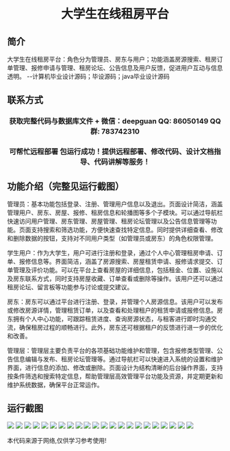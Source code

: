 <p><h1 align="center">大学生在线租房平台</h1></p>

## 简介
大学生在线租房平台：角色分为管理员、房东与用户；功能涵盖房源搜索、租房订单管理、报修申请与管理、租房论坛、公告信息及用户反馈，促进用户互动与信息透明。    --计算机毕业设计源码；毕设源码；java毕业设计源码


## 联系方式
<p><h3 align="center">获取完整代码与数据库文件 + 微信：deepguan QQ: 86050149 QQ群: 783742310</h3></p>
<p><h3 align="center">可帮忙远程部署 包运行成功！提供远程部署、修改代码、设计文档指导、代码讲解等服务！</h3></p>

## 功能介绍（完整见运行截图）
管理员：基本功能包括登录、注册、管理用户信息以及退出。页面设计简洁，涵盖管理用户、房东、房屋、报修、租房信息和轮播图等多个子模块。可以通过导航栏快速访问用户管理、房东管理、房屋管理、租房论坛管理以及公告信息管理等功能。页面支持搜索和筛选功能，方便快速查找特定信息。同时提供详细查看、修改和删除数据的按钮，支持对不同用户类型（如管理员或房东）的角色权限管理。

学生用户：作为大学生，用户可进行注册和登录，通过个人中心管理租房申请、订单、报修信息等。界面简洁，涵盖了房源搜索、房屋租赁申请、报修请求提交、订单管理及评价功能。可以在平台上查看房屋的详细信息，包括租金、位置、设施以及房东联系方式，同时支持房屋收藏、订单查看或删除等操作。该用户还可以通过租房论坛、留言板等功能参与讨论或提交建议。

房东：房东可以通过平台进行注册、登录，并管理个人房源信息。该用户可以发布或修改房源详情，管理租赁订单，以及查看和处理租户的租赁申请或报修信息。房东拥有个人中心功能，可跟踪租赁进度、查询房源状态，与租客进行即时沟通交流，确保租房过程的顺畅进行。此外，房东还可根据租户的反馈进行进一步的优化和改善。

管理层：管理层主要负责平台的各项基础功能维护和管理，包含报修类型管理、公告信息编辑与发布、租房论坛管理等。通过导航栏可以快速进入系统的设置和维护界面，进行信息的添加、修改或删除。页面设计为结构清晰的后台操作界面，支持按条件筛选和搜索特定信息，帮助管理层高效管理平台功能及资源，并定期更新和维护系统数据，确保平台正常运作。


## 运行截图
![](https://bs-1329754181.cos.ap-shanghai.myqcloud.com/spring/CollegeStudentOnlineRentalPlatform/img/001.jpg)
![](https://bs-1329754181.cos.ap-shanghai.myqcloud.com/spring/CollegeStudentOnlineRentalPlatform/img/002.jpg)
![](https://bs-1329754181.cos.ap-shanghai.myqcloud.com/spring/CollegeStudentOnlineRentalPlatform/img/003.jpg)
![](https://bs-1329754181.cos.ap-shanghai.myqcloud.com/spring/CollegeStudentOnlineRentalPlatform/img/004.jpg)
![](https://bs-1329754181.cos.ap-shanghai.myqcloud.com/spring/CollegeStudentOnlineRentalPlatform/img/005.jpg)
![](https://bs-1329754181.cos.ap-shanghai.myqcloud.com/spring/CollegeStudentOnlineRentalPlatform/img/006.jpg)
![](https://bs-1329754181.cos.ap-shanghai.myqcloud.com/spring/CollegeStudentOnlineRentalPlatform/img/007.jpg)
![](https://bs-1329754181.cos.ap-shanghai.myqcloud.com/spring/CollegeStudentOnlineRentalPlatform/img/008.jpg)
![](https://bs-1329754181.cos.ap-shanghai.myqcloud.com/spring/CollegeStudentOnlineRentalPlatform/img/009.jpg)
![](https://bs-1329754181.cos.ap-shanghai.myqcloud.com/spring/CollegeStudentOnlineRentalPlatform/img/010.jpg)
![](https://bs-1329754181.cos.ap-shanghai.myqcloud.com/spring/CollegeStudentOnlineRentalPlatform/img/011.jpg)
![](https://bs-1329754181.cos.ap-shanghai.myqcloud.com/spring/CollegeStudentOnlineRentalPlatform/img/012.jpg)
![](https://bs-1329754181.cos.ap-shanghai.myqcloud.com/spring/CollegeStudentOnlineRentalPlatform/img/013.jpg)
![](https://bs-1329754181.cos.ap-shanghai.myqcloud.com/spring/CollegeStudentOnlineRentalPlatform/img/014.jpg)
![](https://bs-1329754181.cos.ap-shanghai.myqcloud.com/spring/CollegeStudentOnlineRentalPlatform/img/015.jpg)
![](https://bs-1329754181.cos.ap-shanghai.myqcloud.com/spring/CollegeStudentOnlineRentalPlatform/img/016.jpg)
![](https://bs-1329754181.cos.ap-shanghai.myqcloud.com/spring/CollegeStudentOnlineRentalPlatform/img/017.jpg)
![](https://bs-1329754181.cos.ap-shanghai.myqcloud.com/spring/CollegeStudentOnlineRentalPlatform/img/018.jpg)
![](https://bs-1329754181.cos.ap-shanghai.myqcloud.com/spring/CollegeStudentOnlineRentalPlatform/img/019.jpg)
![](https://bs-1329754181.cos.ap-shanghai.myqcloud.com/spring/CollegeStudentOnlineRentalPlatform/img/020.jpg)
![](https://bs-1329754181.cos.ap-shanghai.myqcloud.com/spring/CollegeStudentOnlineRentalPlatform/img/021.jpg)
![](https://bs-1329754181.cos.ap-shanghai.myqcloud.com/spring/CollegeStudentOnlineRentalPlatform/img/022.jpg)

<p>本代码来源于网络,仅供学习参考使用!</p>
